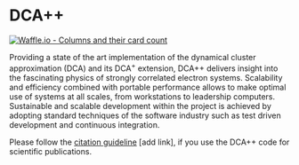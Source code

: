 # DCA++

 [![Waffle.io - Columns and their card count](https://badge.waffle.io/0456c4853a22248b9d0e55869a97c869.svg?columns=all)](https://waffle.io/eth-cscs/DCA) 
 
Providing a state of the art implementation of the dynamical cluster approximation (DCA) and its DCA<sup>+</sup> extension, DCA++ delivers insight into the fascinating physics of strongly correlated electron systems. 
Scalability and efficiency combined with portable performance allows to make optimal use of systems at all scales, from workstations to leadership computers. 
Sustainable and scalable development within the project is achieved by adopting standard techniques of the software industry such as test driven development and continuous integration.

Please follow the [citation guideline]() [add link], if you use the DCA++ code for scientific publications.
